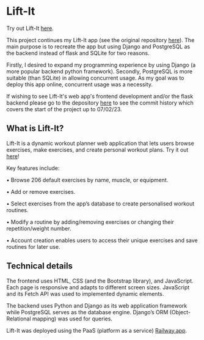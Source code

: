 # Lift-It

Try out Lift-It [here](https://lift-it.up.railway.app/home/).

This project continues my Lift-It app (see the original repository [here](https://github.com/etcheekes/LiftIt)). The main purpose is to recreate the app but using Django and PostgreSQL as the backend instead of flask and SQLite for two reasons.

Firstly, I desired to expand my programming experience by using Django (a more popular backend python framework). Secondly, PostgreSQL is more suitable (than SQLite) in allowing concurrent usage. As my goal was to deploy this app online, concurrent usage was a necessity.

If wishing to see Lift-It's web app's frontend development and/or the flask backend please go to the depository [here](https://github.com/etcheekes/LiftIt) to see the commit history which covers the start of the project up to 07/02/23.

## What is Lift-It?

Lift-It is a dynamic workout planner web application that lets users browse exercises, make exercises, and create personal workout plans. Try it out [here](https://lift-it.up.railway.app/home/)!

Key features include:

•	Browse 206 default exercises by name, muscle, or equipment.

•	Add or remove exercises.

•	Select exercises from the app’s database to create personalised workout routines.

•	Modify a routine by adding/removing exercises or changing their repetition/weight number.

•	Account creation enables users to access their unique exercises and save routines for later use.

## Technical details

The frontend uses HTML, CSS (and the Bootstrap library), and JavaScript. Each page is responsive and adapts to different screen sizes. JavaScript and its Fetch API was used to implemented dynamic elements.

The backend uses Python and Django as its web application framework while PostgreSQL serves as the database engine. Django’s ORM (Object-Relational mapping) was used for queries.

Lift-It was deployed using the PaaS (platform as a service) [Railway.app](https://railway.app/).

